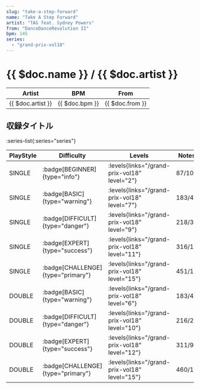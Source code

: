 ```yaml
---
slug: "take-a-step-forward"
name: "Take A Step Forward"
artist: "TAG feat. Sydney Powers"
from: "DanceDanceRevolution II"
bpm: 145
series:
  - "grand-prix-vol18"
---
```


# {{ $doc.name }} / {{ $doc.artist }}

|Artist|BPM|From|
|------|---|----|
|{{ $doc.artist }}|{{ $doc.bpm }}|{{ $doc.from }}|

## 収録タイトル

:series-list{:series="series"}

|PlayStyle|Difficulty|Levels|Notes|Movie|
|---------|----------|------|-----|-----|
|SINGLE| :badge[BEGINNER]{type="info"}| :levels{links="/grand-prix-vol18" level="2"}|87/10||
|SINGLE| :badge[BASIC]{type="warning"}| :levels{links="/grand-prix-vol18" level="7"}|183/44||
|SINGLE| :badge[DIFFICULT]{type="danger"}| :levels{links="/grand-prix-vol18" level="9"}|218/30||
|SINGLE| :badge[EXPERT]{type="success"}| :levels{links="/grand-prix-vol18" level="11"}|316/10||
|SINGLE| :badge[CHALLENGE]{type="primary"}| :levels{links="/grand-prix-vol18" level="15"}|451/12||
|DOUBLE| :badge[BASIC]{type="warning"}| :levels{links="/grand-prix-vol18" level="6"}|183/40||
|DOUBLE| :badge[DIFFICULT]{type="danger"}| :levels{links="/grand-prix-vol18" level="10"}|216/25||
|DOUBLE| :badge[EXPERT]{type="success"}| :levels{links="/grand-prix-vol18" level="12"}|311/9||
|DOUBLE| :badge[CHALLENGE]{type="primary"}| :levels{links="/grand-prix-vol18" level="15"}|460/12||
